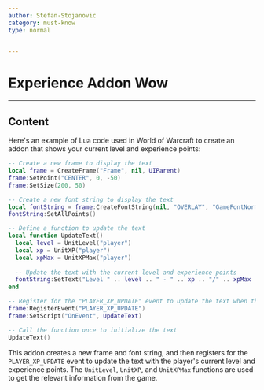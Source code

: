 ```yaml
---
author: Stefan-Stojanovic
category: must-know
type: normal


---
```


# Experience Addon Wow
 
---
## Content

Here's an example of Lua code used in World of Warcraft to create an addon that shows your current level and experience points:

```lua
-- Create a new frame to display the text
local frame = CreateFrame("Frame", nil, UIParent)
frame:SetPoint("CENTER", 0, -50)
frame:SetSize(200, 50)

-- Create a new font string to display the text
local fontString = frame:CreateFontString(nil, "OVERLAY", "GameFontNormal")
fontString:SetAllPoints()

-- Define a function to update the text
local function UpdateText()
  local level = UnitLevel("player")
  local xp = UnitXP("player")
  local xpMax = UnitXPMax("player")
  
  -- Update the text with the current level and experience points
  fontString:SetText("Level " .. level .. " - " .. xp .. "/" .. xpMax .. " XP")
end

-- Register for the "PLAYER_XP_UPDATE" event to update the text when the player's experience points change
frame:RegisterEvent("PLAYER_XP_UPDATE")
frame:SetScript("OnEvent", UpdateText)

-- Call the function once to initialize the text
UpdateText()
```

This addon creates a new frame and font string, and then registers for the `PLAYER_XP_UPDATE` event to update the text with the player's current level and experience points. The `UnitLevel`, `UnitXP`, and `UnitXPMax` functions are used to get the relevant information from the game.